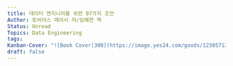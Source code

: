 ```yaml
---
title: 데이터 엔지니어를 위한 97가지 조언
Author: 토비아스 메이시 저/임혜연 역
Status: Unread
Topics: Data Engineering
tags: 
Kanban-Cover: "![Book Cover|300](https://image.yes24.com/goods/123057139/XL)"
draft: false
---
```

